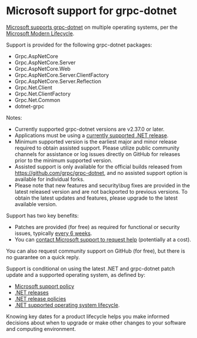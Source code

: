 # Microsoft support for grpc-dotnet

[Microsoft supports grpc-dotnet](https://LINK-TODO) on multiple operating systems, per the [Microsoft Modern Lifecycle](https://support.microsoft.com/help/30881/modern-lifecycle-policy).

Support is provided for the following grpc-dotnet packages:
* Grpc.AspNetCore
* Grpc.AspNetCore.Server
* Grpc.AspNetCore.Web
* Grpc.AspNetCore.Server.ClientFactory
* Grpc.AspNetCore.Server.Reflection
* Grpc.Net.Client
* Grpc.Net.ClientFactory
* Grpc.Net.Common
* dotnet-grpc

Notes:
* Currently supported grpc-dotnet versions are v2.37.0 or later.
* Applications must be using a [currently supported .NET release](https://dotnet.microsoft.com/platform/support/policy).
* Minimum supported version is the earliest major and minor release required to obtain assisted support. Please utilize public community channels for assistance or log issues directly on GitHub for releases prior to the minimum supported version.
* Assisted support is only available for the official builds released from https://github.com/grpc/grpc-dotnet, and no assisted support option is available for individual forks.
* Please note that new features and security\bug fixes are provided in the latest released version and are not backported to previous versions. To obtain the latest updates and features, please upgrade to the latest available version.

Support has two key benefits:

* Patches are provided (for free) as required for functional or security issues, typically [every 6 weeks](doc/release_process.md).
* You can [contact Microsoft support to request help](https://support.serviceshub.microsoft.com/supportforbusiness/onboarding) (potentially at a cost).

You can also request community support on GitHub (for free), but there is no guarantee on a quick reply.

Support is conditional on using the latest .NET and grpc-dotnet patch update and a supported operating system, as defined by:

* [Microsoft support policy](https://dotnet.microsoft.com/platform/support/policy)
* [.NET releases](releases.md)
* [.NET release policies](release-policies.md)
* [.NET supported operating system lifecycle](os-lifecycle-policy.md).

Knowing key dates for a product lifecycle helps you make informed decisions about when to upgrade or make other changes to your software and computing environment.
